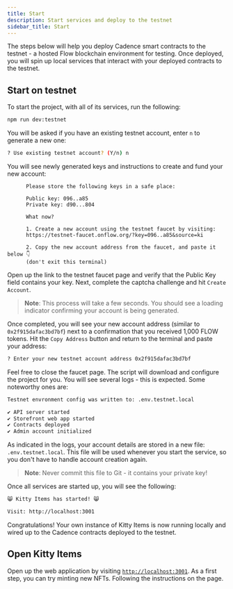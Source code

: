 ```yaml
---
title: Start
description: Start services and deploy to the testnet
sidebar_title: Start
---
```


The steps below will help you deploy Cadence smart contracts to the testnet - a hosted Flow blockchain environment for testing. Once deployed, you will spin up local services that interact with your deployed contracts to the testnet.

## Start on testnet

To start the project, with all of its services, run the following:

```sh
npm run dev:testnet
```

You will be asked if you have an existing testnet account, enter `n` to generate a new one:

```sh
? Use existing testnet account? (Y/n) n
```

You will see newly generated keys and instructions to create and fund your new account:

```
      Please store the following keys in a safe place:

      Public key: 096..a85
      Private key: d90...804

      What now?

      1. Create a new account using the testnet faucet by visiting:
      https://testnet-faucet.onflow.org/?key=096..a85&source=ki

      2. Copy the new account address from the faucet, and paste it below 👇
      (don't exit this terminal)
```

Open up the link to the testnet faucet page and verify that the Public Key field contains your key. Next, complete the captcha challenge and hit `Create Account`.

> **Note**: This process will take a few seconds. You should see a loading indicator confirming your account is being generated.

Once completed, you will see your new account address (similar to `0x2f915dafac3bd7bf`) next to a confirmation that you received 1,000 FLOW tokens. Hit the `Copy Address` button and return to the terminal and paste your address:

```sh
? Enter your new testnet account address 0x2f915dafac3bd7bf
```

Feel free to close the faucet page. The script will download and configure the project for you. You will see several logs - this is expected. Some noteworthy ones are:

```sh
Testnet envronment config was written to: .env.testnet.local

✔ API server started
✔ Storefront web app started
✔ Contracts deployed
✔ Admin account initialized
```

As indicated in the logs, your account details are stored in a new file: `.env.testnet.local`. This file will be used whenever you start the service, so you don't have to handle account creation again.

> **Note**: Never commit this file to Git - it contains your private key!

Once all services are started up, you will see the following:

```sh
😸 Kitty Items has started! 😸

Visit: http://localhost:3001
```

Congratulations! Your own instance of Kitty Items is now running locally and wired up to the Cadence contracts deployed to the testnet.

## Open Kitty Items

Open up the web application by visiting [`http://localhost:3001`](http://localhost:3001). As a first step, you can try minting new NFTs. Following the instructions on the page.
